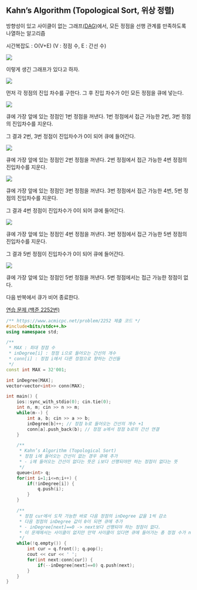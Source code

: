 ## Kahn’s Algorithm (Topological Sort, 위상 정렬)
방향성이 있고 사이클이 없는 그래프[(DAG)](https://ko.wikipedia.org/wiki/유향_비순환_그래프)에서, 모든 정점을 선행 관계를 만족하도록 나열하는 알고리즘

시간복잡도 : O(V+E) (V : 정점 수, E : 간선 수)

![](https://github.com/user-attachments/assets/c09465b0-191a-4f6e-a462-d3390f347c3e)

이렇게 생긴 그래프가 있다고 하자.

![](https://github.com/user-attachments/assets/dcee373c-edf9-4d49-bb53-8b1846884df5)

먼저 각 정점의 진입 차수를 구한다. 그 후 진입 차수가 0인 모든 정점을 큐에 넣는다.

![](https://github.com/user-attachments/assets/1742d00a-5dcd-47ec-b0fb-ada171b86d22)

큐에 가장 앞에 있는 정점인 1번 정점을 꺼낸다. 1번 정점에서 접근 가능한 2번, 3번 정점의 진입차수를 지운다.

그 결과 2번, 3번 정점이 진입차수가 0이 되어 큐에 들어간다.

![](https://github.com/user-attachments/assets/527b4e9f-b1d8-496b-b3b0-b2abcfb24e0b)

큐에 가장 앞에 있는 정점인 2번 정점을 꺼낸다. 2번 정점에서 접근 가능한 4번 정점의 진입차수를 지운다.

![](https://github.com/user-attachments/assets/d3f2da13-4fd5-458a-83d6-d8f0550f6b43)

큐에 가장 앞에 있는 정점인 3번 정점을 꺼낸다. 3번 정점에서 접근 가능한 4번, 5번 정점의 진입차수를 지운다.

그 결과 4번 정점이 진입차수가 0이 되어 큐에 들어간다.

![](https://github.com/user-attachments/assets/65b27450-ca26-4c86-8aea-17cb8da2a4df)

큐에 가장 앞에 있는 정점인 4번 정점을 꺼낸다. 3번 정점에서 접근 가능한 5번 정점의 진입차수를 지운다.

그 결과 5번 정점이 진입차수가 0이 되어 큐에 들어간다.

![](https://github.com/user-attachments/assets/caec3611-db39-44fc-940d-88cde058550a)

큐에 가장 앞에 있는 정점인 5번 정점을 꺼낸다. 5번 정점에서는 접근 가능한 정점이 없다.

다음 반복에서 큐가 비어 종료한다.

[연습 문제 (백준 2252번)](https://www.acmicpc.net/problem/2252)

``` c++
/** https://www.acmicpc.net/problem/2252 제출 코드 */
#include<bits/stdc++.h>
using namespace std;

/** 
 * MAX : 최대 정점 수
 * inDegree[i] : 정점 i으로 들어오는 간선의 개수
 * conn[i] : 정점 i에서 다른 정점으로 향하는 간선들
 */
const int MAX = 32'001;

int inDegree[MAX];
vector<vector<int>> conn(MAX);

int main() {
    ios::sync_with_stdio(0); cin.tie(0);
    int n, m; cin >> n >> m;
    while(m--) {
        int a, b; cin >> a >> b;
        inDegree[b]++; // 정점 b로 들어오는 간선의 개수 +1
        conn[a].push_back(b); // 정점 a에서 정점 b로의 간선 연결
    }

    /** 
     * Kahn’s Algorithm (Topological Sort)
     * 정점 i에 들어오는 간선이 없는 경우 큐에 추가
     * - i에 들어오는 간선이 없다는 뜻은 i보다 선행되야만 하는 정점이 없다는 뜻
     */
    queue<int> q;
    for(int i=1;i<=n;i++) {
        if(!inDegree[i]) {
            q.push(i);
        }
    }

    /** 
     * 정점 cur에서 도착 가능한 바로 다음 정점의 inDegree 값을 1씩 감소
     * 다음 정점의 inDegree 값이 0이 되면 큐에 추가
     * - inDegree[next]==0 -> next보다 선행되야 하는 정점이 없다.
     * 이 문제에서는 사이클이 없지만 만약 사이클이 있다면 큐에 들어가는 총 정점 수가 n보다 작음
     */
    while(!q.empty()) {
        int cur = q.front(); q.pop();
        cout << cur << ' ';
        for(int next:conn[cur]) {
            if(--inDegree[next]==0) q.push(next);
        }
    }
}
```
